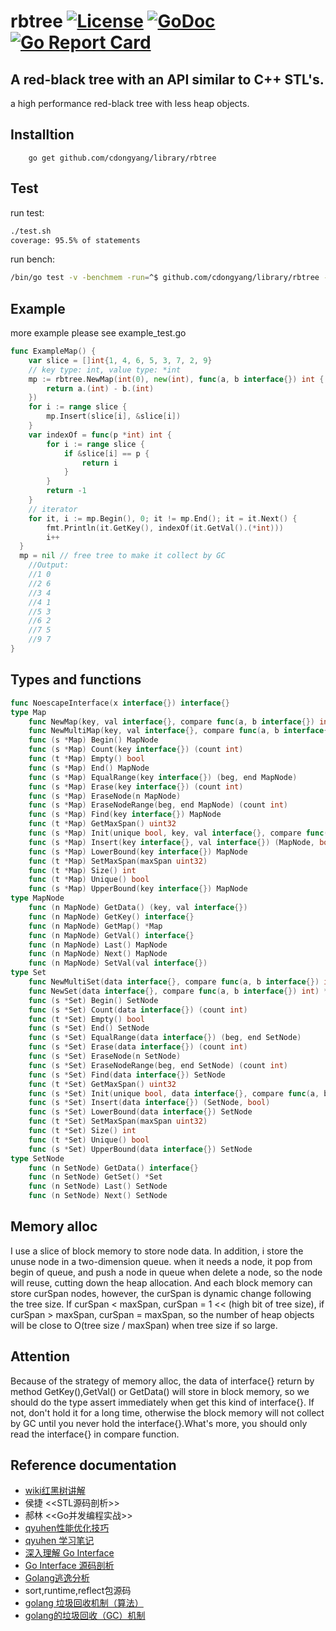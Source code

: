 # rbtree [![License](https://img.shields.io/:license-apache-blue.svg)](https://opensource.org/licenses/Apache-2.0) [![GoDoc](https://godoc.org/github.com/cdongyang/library/rbtree?status.svg)](https://godoc.org/github.com/cdongyang/library/rbtree) [![Go Report Card](https://goreportcard.com/badge/github.com/cdongyang/library)](https://goreportcard.com/report/github.com/cdongyang/library)
## A red-black tree with an API similar to C++ STL's.
a high performance red-black tree with less heap objects.
## Installtion
```
    go get github.com/cdongyang/library/rbtree
```
## Test
run test:
```sh
./test.sh
coverage: 95.5% of statements
```
run bench:
```sh
/bin/go test -v -benchmem -run=^$ github.com/cdongyang/library/rbtree -bench ^Benchmark$
```
## Example
more example please see example_test.go
```go
func ExampleMap() {
	var slice = []int{1, 4, 6, 5, 3, 7, 2, 9}
	// key type: int, value type: *int
	mp := rbtree.NewMap(int(0), new(int), func(a, b interface{}) int {
		return a.(int) - b.(int)
	})
	for i := range slice {
		mp.Insert(slice[i], &slice[i])
	}
	var indexOf = func(p *int) int {
		for i := range slice {
			if &slice[i] == p {
				return i
			}
		}
		return -1
	}
	// iterator
	for it, i := mp.Begin(), 0; it != mp.End(); it = it.Next() {
		fmt.Println(it.GetKey(), indexOf(it.GetVal().(*int)))
		i++
  }
  mp = nil // free tree to make it collect by GC
	//Output:
	//1 0
	//2 6
	//3 4
	//4 1
	//5 3
	//6 2
	//7 5
	//9 7
}
```

## Types and functions
```go
func NoescapeInterface(x interface{}) interface{}
type Map
    func NewMap(key, val interface{}, compare func(a, b interface{}) int) *Map
    func NewMultiMap(key, val interface{}, compare func(a, b interface{}) int) *Map
    func (s *Map) Begin() MapNode
    func (s *Map) Count(key interface{}) (count int)
    func (t *Map) Empty() bool
    func (s *Map) End() MapNode
    func (s *Map) EqualRange(key interface{}) (beg, end MapNode)
    func (s *Map) Erase(key interface{}) (count int)
    func (s *Map) EraseNode(n MapNode)
    func (s *Map) EraseNodeRange(beg, end MapNode) (count int)
    func (s *Map) Find(key interface{}) MapNode
    func (t *Map) GetMaxSpan() uint32
    func (s *Map) Init(unique bool, key, val interface{}, compare func(a, b interface{}) int)
    func (s *Map) Insert(key interface{}, val interface{}) (MapNode, bool)
    func (s *Map) LowerBound(key interface{}) MapNode
    func (t *Map) SetMaxSpan(maxSpan uint32)
    func (t *Map) Size() int
    func (t *Map) Unique() bool
    func (s *Map) UpperBound(key interface{}) MapNode
type MapNode
    func (n MapNode) GetData() (key, val interface{})
    func (n MapNode) GetKey() interface{}
    func (n MapNode) GetMap() *Map
    func (n MapNode) GetVal() interface{}
    func (n MapNode) Last() MapNode
    func (n MapNode) Next() MapNode
    func (n MapNode) SetVal(val interface{})
type Set
    func NewMultiSet(data interface{}, compare func(a, b interface{}) int) *Set
    func NewSet(data interface{}, compare func(a, b interface{}) int) *Set
    func (s *Set) Begin() SetNode
    func (s *Set) Count(data interface{}) (count int)
    func (t *Set) Empty() bool
    func (s *Set) End() SetNode
    func (s *Set) EqualRange(data interface{}) (beg, end SetNode)
    func (s *Set) Erase(data interface{}) (count int)
    func (s *Set) EraseNode(n SetNode)
    func (s *Set) EraseNodeRange(beg, end SetNode) (count int)
    func (s *Set) Find(data interface{}) SetNode
    func (t *Set) GetMaxSpan() uint32
    func (s *Set) Init(unique bool, data interface{}, compare func(a, b interface{}) int)
    func (s *Set) Insert(data interface{}) (SetNode, bool)
    func (s *Set) LowerBound(data interface{}) SetNode
    func (t *Set) SetMaxSpan(maxSpan uint32)
    func (t *Set) Size() int
    func (t *Set) Unique() bool
    func (s *Set) UpperBound(data interface{}) SetNode
type SetNode
    func (n SetNode) GetData() interface{}
    func (n SetNode) GetSet() *Set
    func (n SetNode) Last() SetNode
    func (n SetNode) Next() SetNode
```

## Memory alloc
I use a slice of block memory to store node data. In addition, i store the unuse node in a two-dimension queue. when it needs a node, it pop from begin of queue, and push a node in queue when delete a node, so the node will reuse, cutting down the heap allocation. And each block memory can store curSpan nodes, however, the curSpan is dynamic change following the tree size. If curSpan < maxSpan, curSpan = 1 << (high bit of tree size), if curSpan > maxSpan, curSpan = maxSpan, so the number of heap objects will be close to O(tree size / maxSpan) when tree size if so large.

## Attention
Because of the strategy of memory alloc, the data of interface{} return by method GetKey(),GetVal() or GetData() will store in block memory, so we should do the type assert immediately when get this kind of interface{}. If not, don't hold it for a long time, otherwise the block memory will not collect by GC until you never hold the interface{}.What's more, you should only read the interface{} in compare function.

## Reference documentation
- [wiki红黑树讲解]( https://zh.wikipedia.org/wiki/%E7%BA%A2%E9%BB%91%E6%A0%91)
- 侯捷 <<STL源码剖析>>
- 郝林 <<Go并发编程实战>>
- [qyuhen性能优化技巧](https://www.jianshu.com/u/44d32fdece77)
- [qyuhen 学习笔记](https://github.com/qyuhen/book)
- [深入理解 Go Interface](http://legendtkl.com/2017/06/12/understanding-golang-interface/)
- [Go Interface 源码剖析](http://legendtkl.com/2017/07/01/golang-interface-implement/)
- [Golang逃逸分析](https://gocn.io/article/355)
- sort,runtime,reflect包源码
- [golang 垃圾回收机制（算法）](https://lengzzz.com/note/gc-in-golang)
- [golang的垃圾回收（GC）机制]( http://blog.csdn.net/liangzhiyang/article/details/52670021)
